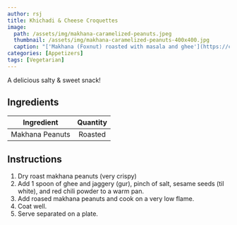 ```yaml
---
author: rsj
title: Khichadi & Cheese Croquettes
image:
  path: /assets/img/makhana-caramelized-peanuts.jpeg
  thumbnail: /assets/img/makhana-caramelized-peanuts-400x400.jpg
  caption: "['Makhana (Foxnut) roasted with masala and ghee'](https://commons.wikimedia.org/w/index.php?curid=126004794) by [FacetsOfNonStickPans](https://commons.wikimedia.org/w/index.php?title=User:FacetsOfNonStickPans&action=edit&redlink=1) is licensed under [CC BY-SA 4.0](https://creativecommons.org/licenses/by-sa/4.0/?ref=openverse)."
categories: [Appetizers]
tags: [Vegetarian]
---
```


A delicious salty & sweet snack!

## Ingredients

| Ingredient | Quantity |
|:-:|:-:|
| Makhana Peanuts | Roasted |

## Instructions

1. Dry roast makhana peanuts (very crispy)
2. Add 1 spoon of ghee and jaggery (gur), pinch of salt, sesame seeds (til white), and red chili powder to a warm pan.
3. Add roased makhana peanuts and cook on a very low flame.
4. Coat well.
5. Serve separated on a plate.
